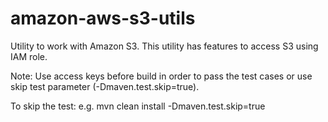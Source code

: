 # amazon-aws-s3-utils
Utility to work with Amazon S3. This utility has features to access S3 using IAM role.

Note: Use access keys before build in order to pass the test cases or use skip test parameter (-Dmaven.test.skip=true).

To skip the test:
e.g. mvn clean install -Dmaven.test.skip=true
